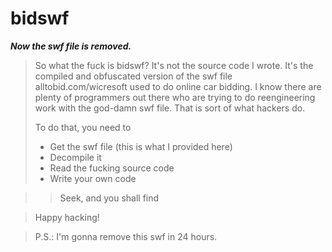 # bidswf

***Now the swf file is removed.***

> So what the fuck is bidswf? It's not the source code I wrote. It's the compiled and obfuscated version of the swf file alltobid.com/wicresoft used to do online car bidding. I know there are plenty of programmers out there who are trying to do reengineering work with the god-damn swf file. That is sort of what hackers do.
>
> To do that, you need to
>   - Get the swf file (this is what I provided here)
>   - Decompile it
>   - Read the fucking source code
>   - Write your own code

> > Seek, and you shall find

> Happy hacking!

> P.S.: I'm gonna remove this swf in 24 hours.
